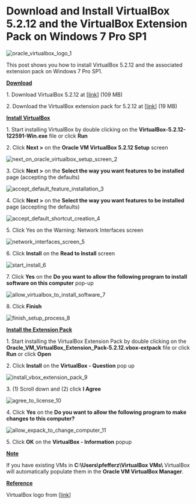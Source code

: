 # Download and Install VirtualBox 5.2.12 and the VirtualBox Extension Pack on Windows 7 Pro SP1

![oracle_virtualbox_logo_1](oracle_virtualbox_logo_1.png)

This post shows you how to install VirtualBox 5.2.12 and the associated extension pack on Windows 7 Pro SP1.

**<u><span>Download</span></u>**

1\. Download VirtualBox 5.2.12 at \[[<u><span>link</span></u>](https://download.virtualbox.org/virtualbox/5.2.12/VirtualBox-5.2.12-122591-Win.exe)\] (109 MB)

2\. Download the VirtualBox extension pack for 5.2.12 at \[[<u><span>link</span></u>](https://download.virtualbox.org/virtualbox/5.2.12/Oracle_VM_VirtualBox_Extension_Pack-5.2.12.vbox-extpack)\] (19 MB)

**<u><span>Install VirtualBox</span></u>**

1\. Start installing VirtualBox by double clicking on the **VirtualBox-5.2.12-122591-Win.exe** file or click **Run**

2\. Click **Next >** on the **Oracle VM VirtualBox 5.2.12 Setup** screen

![next_on_oracle_virtualbox_setup_screen_2](next_on_oracle_virtualbox_setup_screen_2.png)

3\. Click **Next >** on the **Select the way you want features to be installed** page (accepting the defaults)

![accept_default_feature_installation_3](accept_default_feature_installation_3.png)

4\. Click **Next >** on the **Select the way you want features to be installed** page (accepting the defaults)

![accept_default_shortcut_creation_4](accept_default_shortcut_creation_4.png)

5\. Click Yes on the Warning: Network Interfaces screen

![network_interfaces_screen_5](network_interfaces_screen_5.png)

6\. Click **Install** on the **Read to Install** screen

![start_install_6](start_install_6.png)

7\. Click **Yes** on the **Do you want to allow the following program to install software on this computer** pop-up

![allow_virtualbox_to_install_software_7](allow_virtualbox_to_install_software_7.jpg)

8\. Click **Finish**

![finish_setup_process_8](finish_setup_process_8.png)

**<u><span>Install the Extension Pack</span></u>**

1\. Start installing the VirtualBox Extension Pack by double clicking on the **Oracle\_VM\_VirtualBox\_Extension\_Pack-5.2.12.vbox-extpack** file or click **Run** or click **Open**

2\. Click **Install** on the **VirtualBox - Question** pop up

![install_vbox_extension_pack_9](install_vbox_extension_pack_9.jpg)

3\. (1) Scroll down and (2) click **I Agree**

![agree_to_license_10](agree_to_license_10.jpg)

4\. Click **Yes** on the **Do you want to allow the following program to make changes to this computer?**

![allow_expack_to_change_computer_11](allow_expack_to_change_computer_11.jpg)

5\. Click **OK** on the **VirtualBox - Information** popup

**<u><span>Note</span></u>**

If you have existing VMs in **C:\\Users\\pfefferz\\VirtualBox VMs\\** VirtualBox will automatically populate them in the **Oracle VM VirtualBox Manager**.

**<u><span>Reference</span></u>**

VirtualBox logo from \[[<u><span>link</span></u>](https://linux.systeminside.net/como-instalar-y-configurar-virtualbox/)\]